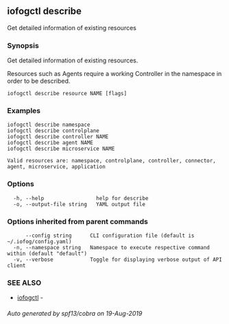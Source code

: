 ## iofogctl describe

Get detailed information of existing resources

### Synopsis

Get detailed information of existing resources.

Resources such as Agents require a working Controller in the namespace in order to be described.

```
iofogctl describe resource NAME [flags]
```

### Examples

```
iofogctl describe namespace
iofogctl describe controlplane
iofogctl describe controller NAME
iofogctl describe agent NAME
iofogctl describe microservice NAME

Valid resources are: namespace, controlplane, controller, connector, agent, microservice, application

```

### Options

```
  -h, --help                 help for describe
  -o, --output-file string   YAML output file
```

### Options inherited from parent commands

```
      --config string      CLI configuration file (default is ~/.iofog/config.yaml)
  -n, --namespace string   Namespace to execute respective command within (default "default")
  -v, --verbose            Toggle for displaying verbose output of API client
```

### SEE ALSO

* [iofogctl](iofogctl.md)	 - 

###### Auto generated by spf13/cobra on 19-Aug-2019
